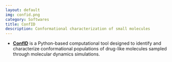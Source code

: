 ```yaml
---
layout: default
img: confid.png
category: Softwares
title: ConfID
description: Conformational characterization of small molecules
---
```


* [__ConfID__](https://github.com/sbcblab/confid) is a Python-based computational tool  designed to identify and characterize conformational populations of drug-like molecules sampled through molecular dynamics simulations.
